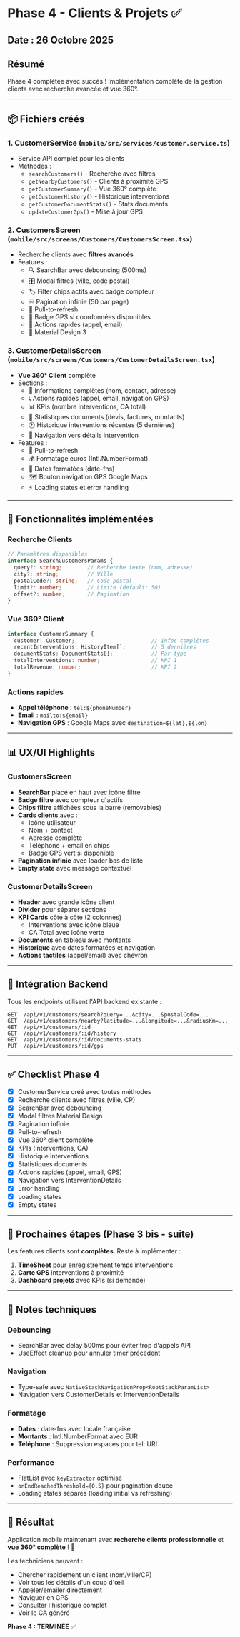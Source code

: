 # Phase 4 - Clients & Projets ✅

## Date : 26 Octobre 2025

## Résumé

Phase 4 complétée avec succès ! Implémentation complète de la gestion clients avec recherche avancée et vue 360°.

---

## 📦 Fichiers créés

### 1. CustomerService (`mobile/src/services/customer.service.ts`)
- Service API complet pour les clients
- Méthodes :
  - `searchCustomers()` - Recherche avec filtres
  - `getNearbyCustomers()` - Clients à proximité GPS
  - `getCustomerSummary()` - Vue 360° complète
  - `getCustomerHistory()` - Historique interventions
  - `getCustomerDocumentStats()` - Stats documents
  - `updateCustomerGps()` - Mise à jour GPS

### 2. CustomersScreen (`mobile/src/screens/Customers/CustomersScreen.tsx`)
- Recherche clients avec **filtres avancés**
- Features :
  - 🔍 SearchBar avec debouncing (500ms)
  - 🎛️ Modal filtres (ville, code postal)
  - 🏷️ Filter chips actifs avec badge compteur
  - ♾️ Pagination infinie (50 par page)
  - 🔄 Pull-to-refresh
  - 📍 Badge GPS si coordonnées disponibles
  - 📱 Actions rapides (appel, email)
  - 🎨 Material Design 3

### 3. CustomerDetailsScreen (`mobile/src/screens/Customers/CustomerDetailsScreen.tsx`)
- **Vue 360° Client** complète
- Sections :
  - 👤 Informations complètes (nom, contact, adresse)
  - 📞 Actions rapides (appel, email, navigation GPS)
  - 📊 KPIs (nombre interventions, CA total)
  - 📄 Statistiques documents (devis, factures, montants)
  - 🕐 Historique interventions récentes (5 dernières)
  - 🔗 Navigation vers détails intervention
- Features :
  - 🔄 Pull-to-refresh
  - 💰 Formatage euros (Intl.NumberFormat)
  - 📅 Dates formatées (date-fns)
  - 🗺️ Bouton navigation GPS Google Maps
  - ⚡ Loading states et error handling

---

## 🎯 Fonctionnalités implémentées

### Recherche Clients
```typescript
// Paramètres disponibles
interface SearchCustomersParams {
  query?: string;        // Recherche texte (nom, adresse)
  city?: string;         // Ville
  postalCode?: string;   // Code postal
  limit?: number;        // Limite (default: 50)
  offset?: number;       // Pagination
}
```

### Vue 360° Client
```typescript
interface CustomerSummary {
  customer: Customer;                        // Infos complètes
  recentInterventions: HistoryItem[];        // 5 dernières
  documentStats: DocumentStats[];            // Par type
  totalInterventions: number;                // KPI 1
  totalRevenue: number;                      // KPI 2
}
```

### Actions rapides
- **Appel téléphone** : `tel:${phoneNumber}`
- **Email** : `mailto:${email}`
- **Navigation GPS** : Google Maps avec `destination=${lat},${lon}`

---

## 📊 UX/UI Highlights

### CustomersScreen
- **SearchBar** placé en haut avec icône filtre
- **Badge filtre** avec compteur d'actifs
- **Chips filtre** affichées sous la barre (removables)
- **Cards clients** avec :
  - Icône utilisateur
  - Nom + contact
  - Adresse complète
  - Téléphone + email en chips
  - Badge GPS vert si disponible
- **Pagination infinie** avec loader bas de liste
- **Empty state** avec message contextuel

### CustomerDetailsScreen
- **Header** avec grande icône client
- **Divider** pour séparer sections
- **KPI Cards** côte à côte (2 colonnes)
  - Interventions avec icône bleue
  - CA Total avec icône verte
- **Documents** en tableau avec montants
- **Historique** avec dates formatées et navigation
- **Actions tactiles** (appel/email) avec chevron

---

## 🔗 Intégration Backend

Tous les endpoints utilisent l'API backend existante :

```
GET  /api/v1/customers/search?query=...&city=...&postalCode=...
GET  /api/v1/customers/nearby?latitude=...&longitude=...&radiusKm=...
GET  /api/v1/customers/:id
GET  /api/v1/customers/:id/history
GET  /api/v1/customers/:id/documents-stats
PUT  /api/v1/customers/:id/gps
```

---

## ✅ Checklist Phase 4

- [x] CustomerService créé avec toutes méthodes
- [x] Recherche clients avec filtres (ville, CP)
- [x] SearchBar avec debouncing
- [x] Modal filtres Material Design
- [x] Pagination infinie
- [x] Pull-to-refresh
- [x] Vue 360° client complète
- [x] KPIs (interventions, CA)
- [x] Historique interventions
- [x] Statistiques documents
- [x] Actions rapides (appel, email, GPS)
- [x] Navigation vers InterventionDetails
- [x] Error handling
- [x] Loading states
- [x] Empty states

---

## 🚀 Prochaines étapes (Phase 3 bis - suite)

Les features clients sont **complètes**. Reste à implémenter :

1. **TimeSheet** pour enregistrement temps interventions
2. **Carte GPS** interventions à proximité
3. **Dashboard projets** avec KPIs (si demandé)

---

## 📝 Notes techniques

### Debouncing
- SearchBar avec delay 500ms pour éviter trop d'appels API
- UseEffect cleanup pour annuler timer précédent

### Navigation
- Type-safe avec `NativeStackNavigationProp<RootStackParamList>`
- Navigation vers CustomerDetails et InterventionDetails

### Formatage
- **Dates** : date-fns avec locale française
- **Montants** : Intl.NumberFormat avec EUR
- **Téléphone** : Suppression espaces pour tel: URI

### Performance
- FlatList avec `keyExtractor` optimisé
- `onEndReachedThreshold={0.5}` pour pagination douce
- Loading states séparés (loading initial vs refreshing)

---

## 🎉 Résultat

Application mobile maintenant avec **recherche clients professionnelle** et **vue 360° complète** ! 🚀

Les techniciens peuvent :
- Chercher rapidement un client (nom/ville/CP)
- Voir tous les détails d'un coup d'œil
- Appeler/emailer directement
- Naviguer en GPS
- Consulter l'historique complet
- Voir le CA généré

**Phase 4 : TERMINÉE** ✅
